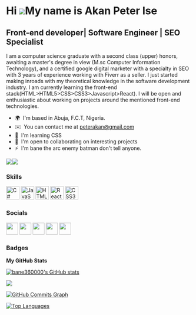 Hi ![](https://user-images.githubusercontent.com/18350557/176309783-0785949b-9127-417c-8b55-ab5a4333674e.gif)My name is Akan Peter Ise
======================================================================================================================================

Front-end developer| Software Engineer | SEO Specialist
-------------------------------------------------------

I am a computer science graduate with a second class (upper) honors, awaiting a master's degree in view (M.sc Computer Information Technology), and a certified google digital marketer with a specialty in SEO with 3 years of experience working with Fiverr as a seller. I just started making inroads with my theoretical knowledge in the software development industry. I am currently learning the front-end stack(HTML>HTML5>CSS>CSS3>Javascript>React). I will be open and enthusiastic about working on projects around the mentioned front-end technologies.

* 🌍  I'm based in Abuja, F.C.T, Nigeria.
* ✉️  You can contact me at [peterakan@gmail.com](mailto:peterakan@gmail.com)
* 🧠  I'm learning CSS
* 🤝  I'm open to collaborating on interesting projects
* ⚡  I'm bane the arc enemy batman don't tell anyone.

<a href="https://www.twitter.com/bane360_" target="_blank" rel="noreferrer"><img
src="https://img.shields.io/twitter/follow/bane360_?logo=twitter&style=for-the-badge&color=0891b2&labelColor=1c1917"
/></a><a href="https://www.github.com/bane360000" target="_blank" rel="noreferrer"><img
src="https://img.shields.io/github/followers/bane360000?logo=github&style=for-the-badge&color=0891b2&labelColor=1c1917" /></a>

### Skills

<p align="left">
<a href="https://docs.microsoft.com/en-us/dotnet/csharp/" target="_blank" rel="noreferrer"><img src="https://raw.githubusercontent.com/danielcranney/readme-generator/main/public/icons/skills/csharp-colored.svg" width="36" height="36" alt="C#" /></a>
<a href="https://developer.mozilla.org/en-US/docs/Web/JavaScript" target="_blank" rel="noreferrer"><img src="https://raw.githubusercontent.com/danielcranney/readme-generator/main/public/icons/skills/javascript-colored.svg" width="36" height="36" alt="JavaScript" /></a>
<a href="https://developer.mozilla.org/en-US/docs/Glossary/HTML5" target="_blank" rel="noreferrer"><img src="https://raw.githubusercontent.com/danielcranney/readme-generator/main/public/icons/skills/html5-colored.svg" width="36" height="36" alt="HTML5" /></a>
<a href="https://reactjs.org/" target="_blank" rel="noreferrer"><img src="https://raw.githubusercontent.com/danielcranney/readme-generator/main/public/icons/skills/react-colored.svg" width="36" height="36" alt="React" /></a>
<a href="https://www.w3.org/TR/CSS/#css" target="_blank" rel="noreferrer"><img src="https://raw.githubusercontent.com/danielcranney/readme-generator/main/public/icons/skills/css3-colored.svg" width="36" height="36" alt="CSS3" /></a>
</p>


### Socials

<p align="left"> <a href="https://www.codepen.io/bane360000" target="_blank" rel="noreferrer"><img src="https://raw.githubusercontent.com/danielcranney/readme-generator/main/public/icons/socials/codepen.svg" width="32" height="32" /></a> <a href="https://www.github.com/bane360000" target="_blank" rel="noreferrer"><img src="https://raw.githubusercontent.com/danielcranney/readme-generator/main/public/icons/socials/github.svg" width="32" height="32" /></a> <a href="http://www.instagram.com/bane360_" target="_blank" rel="noreferrer"><img src="https://raw.githubusercontent.com/danielcranney/readme-generator/main/public/icons/socials/instagram.svg" width="32" height="32" /></a> <a href="https://www.linkedin.com/in/akan-peter-ise-15138b121/" target="_blank" rel="noreferrer"><img src="https://raw.githubusercontent.com/danielcranney/readme-generator/main/public/icons/socials/linkedin.svg" width="32" height="32" /></a> <a href="https://www.twitter.com/bane360_" target="_blank" rel="noreferrer"><img src="https://raw.githubusercontent.com/danielcranney/readme-generator/main/public/icons/socials/twitter.svg" width="32" height="32" /></a></p>

### Badges

<b>My GitHub Stats</b>

<a href="http://www.github.com/bane360000"><img src="https://github-readme-stats.vercel.app/api?username=bane360000&show_icons=true&hide=&count_private=true&title_color=0891b2&text_color=ffffff&icon_color=0891b2&bg_color=1c1917&hide_border=true&show_icons=true" alt="bane360000's GitHub stats" /></a>

<a href="http://www.github.com/bane360000"><img src="https://github-readme-streak-stats.herokuapp.com/?user=bane360000&stroke=ffffff&background=1c1917&ring=0891b2&fire=0891b2&currStreakNum=ffffff&currStreakLabel=0891b2&sideNums=ffffff&sideLabels=ffffff&dates=ffffff&hide_border=true" /></a>

<a href="http://www.github.com/bane360000"><img src="https://activity-graph.herokuapp.com/graph?username=bane360000&bg_color=1c1917&color=ffffff&line=0891b2&point=ffffff&area_color=1c1917&area=true&hide_border=true&custom_title=GitHub%20Commits%20Graph" alt="GitHub Commits Graph" /></a>

<a href="https://github.com/bane360000" align="left"><img src="https://github-readme-stats.vercel.app/api/top-langs/?username=bane360000&langs_count=10&title_color=0891b2&text_color=ffffff&icon_color=0891b2&bg_color=1c1917&hide_border=true&locale=en&custom_title=Top%20%Languages" alt="Top Languages" /></a>





